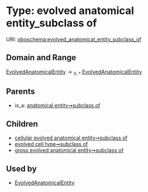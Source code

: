 
# Type: evolved anatomical entity_subclass of




URI: [oboschema:evolved_anatomical_entity_subclass_of](http://purl.obolibrary.org/oboschema/evolved_anatomical_entity_subclass_of)


## Domain and Range

[EvolvedAnatomicalEntity](EvolvedAnatomicalEntity.md) ->  <sub>0..*</sub> [EvolvedAnatomicalEntity](EvolvedAnatomicalEntity.md)

## Parents

 *  is_a: [anatomical entity➞subclass of](anatomical_entity_subclass_of.md)

## Children

 *  [cellular evolved anatomical entity➞subclass of](cellular_evolved_anatomical_entity_subclass_of.md)
 *  [evolved cell type➞subclass of](evolved_cell_type_subclass_of.md)
 *  [gross evolved anatomical entity➞subclass of](gross_evolved_anatomical_entity_subclass_of.md)

## Used by

 * [EvolvedAnatomicalEntity](EvolvedAnatomicalEntity.md)
